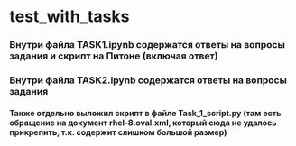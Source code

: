 # test_with_tasks
### Внутри файла **TASK1.ipynb** содержатся ответы на вопросы задания и скрипт на Питоне (включая ответ)
### Внутри файла **TASK2.ipynb** содержатся ответы на вопросы задания

#### Также отдельно выложил скрипт в файле **Task_1_script.py** (там есть обращение на документ rhel-8.oval.xml, который сюда не удалось прикрепить, т.к. содержит слишком большой размер)
